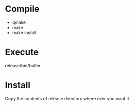 Compile
=======

 - qmake
 - make
 - make install

Execute
=======

release/bin/butler

Install
=======

Copy the contents of release directory where ever you want it.
